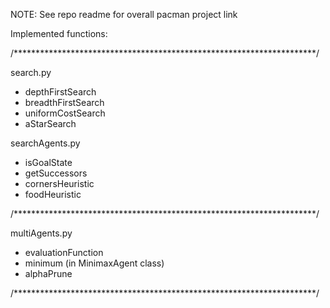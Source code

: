 NOTE: See repo readme for overall pacman project link

Implemented functions:

/*********************************************************************/

search.py
  - depthFirstSearch
  - breadthFirstSearch
  - uniformCostSearch
  - aStarSearch
  
searchAgents.py
  - isGoalState
  - getSuccessors
  - cornersHeuristic
  - foodHeuristic
  
/*********************************************************************/  

multiAgents.py
  - evaluationFunction
  - minimum (in MinimaxAgent class)
  - alphaPrune

/*********************************************************************/  
    
    
 
